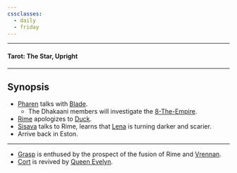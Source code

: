 ```yaml
---
cssclasses:
  - daily
  - friday
---
```

***
#### Tarot: The Star, Upright
***
## Synopsis
- [Pharen](../../-Characters/-Player/Pharen.md) talks with [Blade](../../-Characters/Blade.md).
	- The Dhakaani members will investigate the [8-The-Empire](../../-Elements-of-the-Prophecy/8-The-Empire.md). 
- [Rime](../../-Characters/Rime.md) apologizes to [Duck](../../-Characters/-Player/Duck.md). 
- [Sisava](../../-Characters/-Player/Sisava.md) talks to Rime, learns that [Lena](../../-Characters/Lena.md) is turning darker and scarier.
- Arrive back in Eston.
*** 
- [Grasp](../../-Characters/Grasp.md) is enthused by the prospect of the fusion of Rime and [Vrennan](../../-Characters/Vrennan.md). 
- [Cort](../../-Characters/-Player/Cort.md) is revived by [Queen Evelyn](../../../-Sacrosanct/Characters/Evelyn.md). 